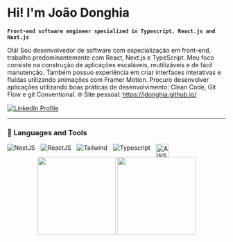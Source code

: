 # Hi! I'm João Donghia
**`Front-end software engineer specialized in Typescript, React.js and Next.js`**

Olá! Sou desenvolvedor de software com especialização em front-end, trabalho predominantemente com React, Next.js e TypeScript. Meu foco consiste na construção de aplicações escaláveis, reutilizáveis e de fácil manutenção. 
Também possuo experiência em criar interfaces interativas e fluídas utilizando animações com Framer Motion.
Procuro desenvolver aplicações utilizando boas práticas de desenvolvimento: Clean Code, Git Flow e git Conventional.
🌐 Site pessoal: https://jdonghia.github.io/

<div>                                                                              
  <a href="https://www.linkedin.com/in/joão-donghia-4a0379200/" target="_blank">
    <img src="https://img.shields.io/badge/-LinkedIn-%230077B5?style=for-the-badge&logo=linkedin&logoColor=white" alt="LinkedIn Profile">
  </a>
</div>

---

### 🧰 Languages and Tools

<img align="left" alt="NextJS" style="padding-right:10px;" src="https://img.shields.io/badge/Next-black?style=for-the-badge&logo=next.js&logoColor=white"/>
<img align="left" alt="ReactJS" style="padding-right:10px;" src="https://img.shields.io/badge/React-20232A?style=for-the-badge&logo=react&logoColor=61DAFB"/>
<img align="left" alt="Tailwind" style="padding-right:10px;" src="https://img.shields.io/badge/Tailwind_CSS-38B2AC?style=for-the-badge&logo=tailwind-css&logoColor=white" />
<img align="left" alt="Typescript" style="padding-right:10px;" src="https://img.shields.io/badge/TypeScript-007ACC?style=for-the-badge&logo=typescript&logoColor=white"/>
<img align="left" alt="AWS" width="30px" style="padding-right:10px;" src="https://img.shields.io/badge/Amazon_AWS-232F3E?style=for-the-badge&logo=amazon-aws&logoColor=white"/>
<br />


<div align="center">
  <img height="180em" src="https://github-readme-stats.vercel.app/api?username=jdonghia&show_icons=true&theme=react"/>
  <img height="180em" src="https://github-readme-stats.vercel.app/api/top-langs/?username=jdonghia&layout=compact&theme=react"/>
</div>





